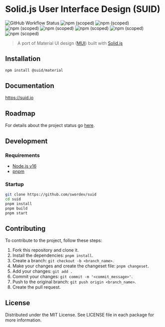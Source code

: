# Solid.js User Interface Design (SUID)

![GitHub Workflow Status](https://img.shields.io/github/workflow/status/swordev/suid/CI) ![npm (scoped)](https://img.shields.io/npm/v/@suid/material?label=@suid/material) ![npm (scoped)](https://img.shields.io/npm/v/@suid/icons-material?label=@suid/icons-material) <br/> ![npm (scoped)](https://img.shields.io/npm/v/@suid/css?label=@suid/css) ![npm (scoped)](https://img.shields.io/npm/v/@suid/system?label=@suid/system) ![npm (scoped)](https://img.shields.io/npm/v/@suid/base?label=@suid/base) ![npm (scoped)](https://img.shields.io/npm/v/@suid/types?label=@suid/types) ![npm (scoped)](https://img.shields.io/npm/v/@suid/site?label=@suid/site)

> A port of Material UI design ([MUI](https://mui.com)) built with [Solid.js](https://solidjs.com)

## Installation

```sh
npm install @suid/material
```

## Documentation

https://suid.io

## Roadmap

For details about the project status go [here](https://github.com/swordev/suid/blob/main/ROADMAP.md).

## Development

### Requirements

- [Node.js v16](https://nodejs.org)
- [pnpm](https://pnpm.io)

### Startup

```sh
git clone https://github.com/swordev/suid
cd suid
pnpm install
pnpm build
pnpm start
```

## Contributing

To contribute to the project, follow these steps:

1. Fork this repository and clone it.
2. Install the dependencies: `pnpm install`.
3. Create a branch: `git checkout -b <branch_name>`.
4. Make your changes and create the changeset file: `pnpm changeset`.
5. Add your changes: `git add .`
6. Commit your changes: `git commit -m '<commit_message>'`.
7. Push to the original branch: `git push origin <branch_name>`.
8. Create the pull request.

## License

Distributed under the MIT License. See LICENSE file in each package for more information.
